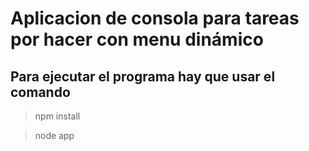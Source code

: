 # Aplicacion de consola para tareas por hacer con menu dinámico
## Para ejecutar el programa hay que usar el comando

> npm install

> node app